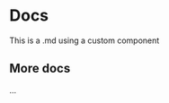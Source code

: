 <script setup>
import proForm from '../lib/components/proForm/index.tsx'


const formItems = [
        {
            type:'input',
            label:'姓名',
            key:'name'
        },
         {
            type:'inputNumber',
            label:'年龄',
            key:'age'
        },
        {
            type:'radio',
            label:'婚姻情况',
            key:'maritalStatus',
            valueEnum:[
                {
                    label:'已婚',
                    value:'1'
                },
                {
                    label:'未婚',
                    value:'0'
                },
            ]
        },
        {
            type:'select',
            label:'爱好',
            key:'like',
            valueEnum:[
                {
                    label:'足球',
                    value:'0'
                },
                {
                    label:'篮球',
                    value:'1'
                },
                {
                    label:'乒乓球',
                    value:'2',
                    disabled:true
                },
            ]
        },
        {
            type:'rate',
            label:'朋友打分',
            key:'rate'
        },
         {
            type:'switch',
            label:'是否工作',
            key:'job'
        },
        {
            type:'timePicker',
            label:'早上几点起床',
            key:'getup'
        },
        {
            type:'datePicker',
            label:'出生年月',
            key:'born'
        },
        {
            type:'colorPicker',
            label:'喜欢的颜色',
            key:'color'
        },
         {
            type:'checkbox',
            label:'喜欢的食物',
            key:'food',
            valueEnum:[
                {
                    label:'苹果',
                    value:'0'
                },
                {
                    label:'香蕉',
                    value:'1'
                },
                {
                    label:'西瓜',
                    value:'2',
                    disabled:true
                },
            ]
        },
        {
            type:'upload',
            label:'上传头像',
            key:'avatar',
            buttonText:'上传图片',
        },
        {
            type:'slider',
            label:'自我打分',
            key:'slider',
        },
        {
            type:'divider',
            text:'配偶信息'
        },
    ]

const formProps = {
    labelPlacement:'left',
    rules: {
        name: {
          required: true,
          message: '请输入姓名',
          trigger: ['input']
        }
      }
}


</script>

# Docs

This is a .md using a custom component

<proForm :formItems="formItems" :formProps="formProps" title="个人信息录入" resetButton isKeyPressSubmit/>

## More docs

...
